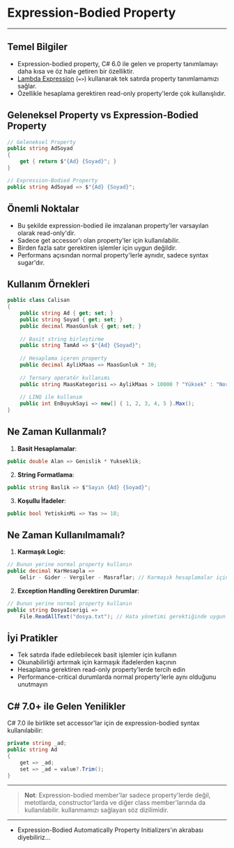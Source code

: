 # Expression-Bodied Property

---

## Temel Bilgiler
- Expression-bodied property, C# 6.0 ile gelen ve property tanımlamayı daha kısa ve öz hale getiren bir özelliktir.
- [Lambda Expression](https://learn.microsoft.com/en-us/dotnet/csharp/language-reference/operators/lambda-expressions) (`=>`) kullanarak tek satırda property tanımlamamızı sağlar.
- Özellikle hesaplama gerektiren read-only property'lerde çok kullanışlıdır.

## Geleneksel Property vs Expression-Bodied Property

```csharp
// Geleneksel Property
public string AdSoyad
{
    get { return $"{Ad} {Soyad}"; }
}

// Expression-Bodied Property
public string AdSoyad => $"{Ad} {Soyad}";
```

## Önemli Noktalar
- Bu şekilde expression-bodied ile imzalanan property'ler varsayılan olarak read-only'dir.
- Sadece get accessor'ı olan property'ler için kullanılabilir.
- Birden fazla satır gerektiren işlemler için uygun değildir.
- Performans açısından normal property'lerle aynıdır, sadece syntax sugar'dır.

## Kullanım Örnekleri

```csharp
public class Calisan
{
    public string Ad { get; set; }
    public string Soyad { get; set; }
    public decimal MaasGunluk { get; set; }
    
    // Basit string birleştirme
    public string TamAd => $"{Ad} {Soyad}";
    
    // Hesaplama içeren property
    public decimal AylikMaas => MaasGunluk * 30;
    
    // Ternary operatör kullanımı
    public string MaasKategorisi => AylikMaas > 10000 ? "Yüksek" : "Normal";
    
    // LINQ ile kullanım
    public int EnBuyukSayi => new[] { 1, 2, 3, 4, 5 }.Max();
}
```

## Ne Zaman Kullanmalı?
1. **Basit Hesaplamalar**:
```csharp
public double Alan => Genislik * Yukseklik;
```

2. **String Formatlama**:
```csharp
public string Baslik => $"Sayın {Ad} {Soyad}";
```

3. **Koşullu İfadeler**:
```csharp
public bool YetiskinMi => Yas >= 18;
```

## Ne Zaman Kullanılmamalı?
1. **Karmaşık Logic**:
```csharp
// Bunun yerine normal property kullanın
public decimal KarHesapla => 
    Gelir - Gider - Vergiler - Masraflar; // Karmaşık hesaplamalar için uygun değil
```

2. **Exception Handling Gerektiren Durumlar**:
```csharp
// Bunun yerine normal property kullanın
public string DosyaIcerigi => 
    File.ReadAllText("dosya.txt"); // Hata yönetimi gerektiğinde uygun değil
```

## İyi Pratikler
- Tek satırda ifade edilebilecek basit işlemler için kullanın
- Okunabilirliği artırmak için karmaşık ifadelerden kaçının
- Hesaplama gerektiren read-only property'lerde tercih edin
- Performance-critical durumlarda normal property'lerle aynı olduğunu unutmayın

## C# 7.0+ ile Gelen Yenilikler
C# 7.0 ile birlikte set accessor'lar için de expression-bodied syntax kullanılabilir:

```csharp
private string _ad;
public string Ad
{
    get => _ad;
    set => _ad = value?.Trim();
}
```

---

> **Not**: Expression-bodied member'lar sadece property'lerde değil, metotlarda, constructor'larda ve diğer class member'larında da kullanılabilir. kullanmamızı sağlayan söz dizilimidir.
---
- Expression-Bodied Automatically Property Initializers'ın akrabası diyebiliriz...